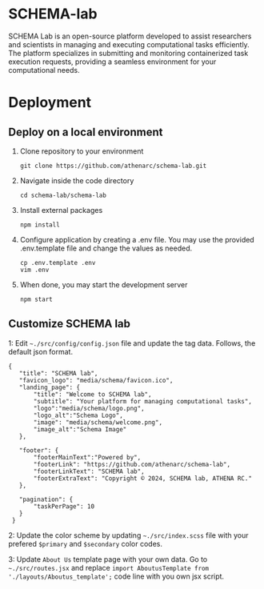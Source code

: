 # SCHEMA-lab

SCHEMA Lab is an open-source platform developed to assist researchers and scientists in managing and executing computational tasks efficiently. The platform specializes in submitting and monitoring containerized task execution requests, providing a seamless environment for your computational needs.

# Deployment

## Deploy on a local environment

1. Clone repository to your environment

   ```
   git clone https://github.com/athenarc/schema-lab.git
   ```

2. Navigate inside the code directory

   ```
   cd schema-lab/schema-lab
   ```

3. Install external packages

   ```
   npm install
   ```

4. Configure application by creating a .env file. You may use the provided .env.template file and change the values as needed.

   ```
   cp .env.template .env
   vim .env
   ```

5. When done, you may start the development server
   ```
   npm start
   ```

## Customize SCHEMA lab

1: Edit `~./src/config/config.json` file and update the tag data. Follows, the default json format.

```
{
   "title": "SCHEMA lab",
   "favicon_logo": "media/schema/favicon.ico",
   "landing_page": {
       "title": "Welcome to SCHEMA lab",
       "subtitle": "Your platform for managing computational tasks",
       "logo":"media/schema/logo.png",
       "logo_alt":"Schema Logo",
       "image": "media/schema/welcome.png",
       "image_alt":"Schema Image"
   },

   "footer": {
       "footerMainText":"Powered by",
       "footerLink": "https://github.com/athenarc/schema-lab",
       "footerLinkText": "SCHEMA lab",
       "footerExtraText": "Copyright © 2024, SCHEMA lab, ATHENA RC."
   },

   "pagination": {
       "taskPerPage": 10
   }
 }

```

2: Update the color scheme by updating `~./src/index.scss` file with your prefered `$primary` and `$secondary` color codes.

3: Update `About Us` template page with your own data. Go to `~./src/routes.jsx` and replace
`import AboutusTemplate from './layouts/Aboutus_template';` code line with you own jsx script.

